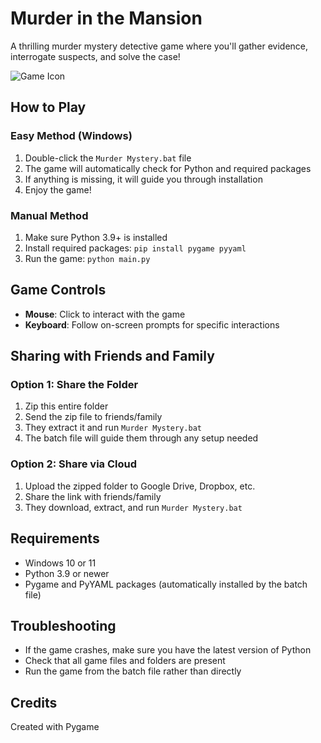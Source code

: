 # Murder in the Mansion

A thrilling murder mystery detective game where you'll gather evidence, interrogate suspects, and solve the case!

![Game Icon](assets/images/icons/glass.ico)

## How to Play

### Easy Method (Windows)
1. Double-click the `Murder Mystery.bat` file
2. The game will automatically check for Python and required packages
3. If anything is missing, it will guide you through installation
4. Enjoy the game!

### Manual Method
1. Make sure Python 3.9+ is installed
2. Install required packages: `pip install pygame pyyaml`
3. Run the game: `python main.py`

## Game Controls
- **Mouse**: Click to interact with the game
- **Keyboard**: Follow on-screen prompts for specific interactions

## Sharing with Friends and Family

### Option 1: Share the Folder
1. Zip this entire folder
2. Send the zip file to friends/family
3. They extract it and run `Murder Mystery.bat`
4. The batch file will guide them through any setup needed

### Option 2: Share via Cloud
1. Upload the zipped folder to Google Drive, Dropbox, etc.
2. Share the link with friends/family
3. They download, extract, and run `Murder Mystery.bat`

## Requirements
- Windows 10 or 11
- Python 3.9 or newer
- Pygame and PyYAML packages (automatically installed by the batch file)

## Troubleshooting
- If the game crashes, make sure you have the latest version of Python
- Check that all game files and folders are present
- Run the game from the batch file rather than directly

## Credits
Created with Pygame
